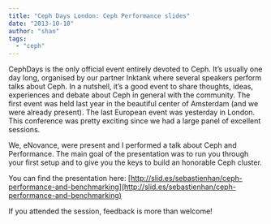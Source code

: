 ```yaml
---
title: "Ceph Days London: Ceph Performance slides"
date: "2013-10-10"
author: "shan"
tags: 
  - "ceph"
---
```


CephDays is the only official event entirely devoted to Ceph. It’s usually one day long, organised by our partner Inktank where several speakers perform talks about Ceph. In a nutshell, it’s a good event to share thoughts, ideas, experiences and debate about Ceph in general with the community. The first event was held last year in the beautiful center of Amsterdam (and we were already present). The last European event was yesterday in London. This conference was pretty exciting since we had a large panel of excellent sessions.

We, eNovance, were present and I performed a talk about Ceph and Performance. The main goal of the presentation was to run you through your first setup and to give you the keys to build an honorable Ceph cluster.

You can find the presentation here: [http://slid.es/sebastienhan/ceph-performance-and-benchmarking](http://slid.es/sebastienhan/ceph-performance-and-benchmarking)

If you attended the session, feedback is more than welcome!

